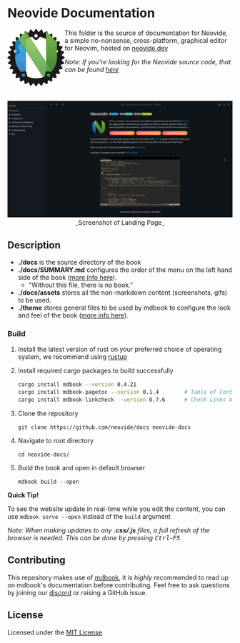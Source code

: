 # Neovide Documentation

<img src="docs/assets/neovide-128x128.png" alt="Neovide Logo" align="left"> This folder is the
source of documentation for Neovide, a simple no-nonsense, cross-platform, graphical editor for
Neovim, hosted on [neovide.dev](https://neovide.dev)

_Note: If you're looking for the Neovide source code, that can be found
[here](https://github.com/neovide/neovide)_

<br><br>

<div align="center">
    <img src="assets/landing-page.png" alt="Neovide Landing Page">
    _Screenshot of Landing Page_
</div>

## Description

- **./docs** is the source directory of the book
- **./docs/SUMMARY.md** configures the order of the menu on the left hand side of the book
  ([more info here](https://rust-lang.github.io/mdBook/format/summary.html)).
  - "Without this file, there is no book."
- **./docs/assets** stores all the non-markdown content (screenshots, gifs) to be used.
- **./theme** stores general files to be used by mdbook to configure the look and feel of the book
  ([more info here](https://rust-lang.github.io/mdBook/format/theme/index.html)).

### Build

1. Install the latest version of rust on your preferred choice of operating system, we recommend
   using [rustup](https://rustup.rs/)

1. Install required cargo packages to build successfully

   ```sh
   cargo install mdbook --version 0.4.21
   cargo install mdbook-pagetoc --version 0.1.4        # Table of Contents
   cargo install mdbook-linkcheck --version 0.7.6      # Check Links Aren't Broken
   ```

1. Clone the repository

   ```shell
   git clone https://github.com/neovide/docs neovide-docs
   ```

1. Navigate to root directory

   ```shell
   cd neovide-docs/
   ```

1. Build the book and open in default browser

   ```shell
   mdbook build --open
   ```

**Quick Tip!**

To see the website update in real-time while you edit the content, you can use `mdbook serve --open`
instead of the `build` argument

_Note: When making updates to any **.css/.js** files, a full refresh of the browser is needed. This
can be done by pressing <kbd>Ctrl</kbd>-<kbd>F5</kbd>_

## Contributing

This repository makes use of [mdbook](https://rust-lang.github.io/mdBook/index.html), it is _highly_
recommended to read up on mdbook's documentation before contributing. Feel free to ask questions by
joining our [discord](https://discord.gg/SjFpZdQys6) or raising a GitHub issue.

## License

Licensed under the [MIT License](./LICENSE)
